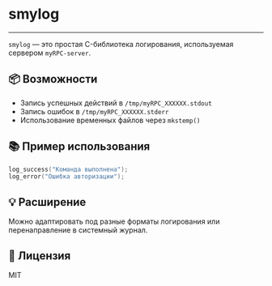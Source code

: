 # smylog

---

`smylog` — это простая C-библиотека логирования, используемая сервером `myRPC-server`.

## 📦 Возможности

- Запись успешных действий в `/tmp/myRPC_XXXXXX.stdout`
- Запись ошибок в `/tmp/myRPC_XXXXXX.stderr`
- Использование временных файлов через `mkstemp()`

## 📚 Пример использования

```c
log_success("Команда выполнена");
log_error("Ошибка авторизации");
```

## 💡 Расширение

Можно адаптировать под разные форматы логирования или перенаправление в системный журнал.

## 📝 Лицензия

MIT
